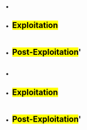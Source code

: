
#### 
- 
- <mark>Exploitation</mark>
	- 
	```bash
	
	```
- <mark>Post-Exploitation</mark>'
	- 
	```bash
	
	```
#### 
- 
- <mark>Exploitation</mark>
	- 
	```bash
	
	```
- <mark>Post-Exploitation</mark>'
	- 
	```bash
	
	```